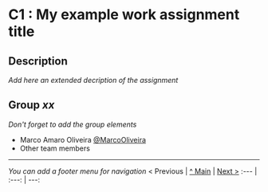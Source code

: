 # C1 : My example work assignment title

## Description
_Add here an extended decription of the assignment_


## Group _xx_

_Don't forget to add the group elements_

* Marco Amaro Oliveira [@MarcoOliveira](https://github.com/marcoamarooliveira)
* Other team members



---
_You can add a footer menu for navigation_ 
< Previous | [^ Main]([https://github.com/exemploTrabalho/report]) | [Next >](c2.md)
:--- | :---: | ---: 